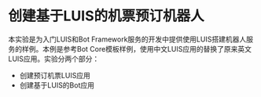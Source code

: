 # 创建基于LUIS的机票预订机器人
本实验是为入门LUIS和Bot Framework服务的开发中提供使用LUIS搭建机器人服务的样例。本例是参考Bot Core模板样例，使用中文LUIS应用的替换了原来英文LUIS应用。实验分两个部分：

- 创建预订机票LUIS应用
- 创建基于LUIS的Bot应用

